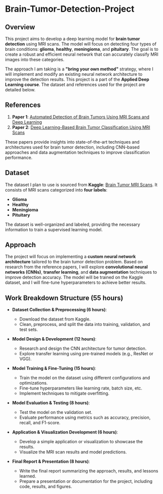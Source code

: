 # Brain-Tumor-Detection-Project

## **Overview**

This project aims to develop a deep learning model for **brain tumor detection** using MRI scans. The model will focus on detecting four types of brain conditions: **glioma**, **healthy**, **meningioma**, and **pituitary**. The goal is to create a robust and efficient neural network that can accurately classify MRI images into these categories.

The approach I am taking is a **"bring your own method"** strategy, where I will implement and modify an existing neural network architecture to improve the detection results. This project is a part of the **Applied Deep Learning course**. The dataset and references used for the project are detailed below.

## **References**

1. **Paper 1**: [Automated Detection of Brain Tumors Using MRI Scans and Deep Learning](https://www.nature.com/articles/s41598-024-52823-9)
2. **Paper 2**: [Deep Learning-Based Brain Tumor Classification Using MRI Scans](https://pmc.ncbi.nlm.nih.gov/articles/PMC10453020/#sec4-cancers-15-04172)

These papers provide insights into state-of-the-art techniques and architectures used for brain tumor detection, including CNN-based approaches and data augmentation techniques to improve classification performance.

## **Dataset**

The dataset I plan to use is sourced from **Kaggle**: [Brain Tumor MRI Scans](https://www.kaggle.com/datasets/rm1000/brain-tumor-mri-scans/data). It consists of MRI scans categorized into **four labels**:
- **Glioma**
- **Healthy**
- **Meningioma**
- **Pituitary**

The dataset is well-organized and labeled, providing the necessary information to train a supervised learning model.

## **Approach**

The project will focus on implementing a **custom neural network architecture** tailored to the brain tumor detection problem. Based on research from the reference papers, I will explore **convolutional neural networks (CNNs)**, **transfer learning**, and **data augmentation** techniques to improve detection accuracy. The model will be trained on the Kaggle dataset, and I will fine-tune hyperparameters to achieve better results.

## **Work Breakdown Structure (55 hours)**

- **Dataset Collection & Preprocessing (6 hours)**:
  - Download the dataset from Kaggle.
  - Clean, preprocess, and split the data into training, validation, and test sets.

- **Model Design & Development (12 hours)**:
  - Research and design the CNN architecture for tumor detection.
  - Explore transfer learning using pre-trained models (e.g., ResNet or VGG).

- **Model Training & Fine-Tuning (15 hours)**:
  - Train the model on the dataset using different configurations and optimizations.
  - Fine-tune hyperparameters like learning rate, batch size, etc.
  - Implement techniques to mitigate overfitting.

- **Model Evaluation & Testing (8 hours)**:
  - Test the model on the validation set.
  - Evaluate performance using metrics such as accuracy, precision, recall, and F1-score.

- **Application & Visualization Development (6 hours)**:
  - Develop a simple application or visualization to showcase the results.
  - Visualize the MRI scan results and model predictions.

- **Final Report & Presentation (8 hours)**:
  - Write the final report summarizing the approach, results, and lessons learned.
  - Prepare a presentation or documentation for the project, including code, results, and figures.

